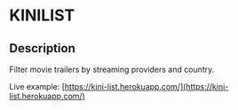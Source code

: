 # KINILIST

## Description

Filter movie trailers by streaming providers and country.

Live example: [https://kini-list.herokuapp.com/](https://kini-list.herokuapp.com/)
